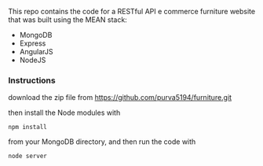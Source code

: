 
This repo contains the code for a RESTful API e commerce furniture website that was built using the MEAN stack:

<ul>
<li>MongoDB</li>
<li>Express</li>
<li>AngularJS</li>
<li>NodeJS</li>
</ul>


<h3>Instructions</h3>

download the zip file from
    https://github.com/purva5194/furniture.git

then install the Node modules with

    npm install

from your MongoDB directory, and then run the code with 

    node server


